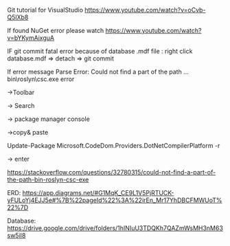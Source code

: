 Git tutorial for VisualStudio https://www.youtube.com/watch?v=oCvb-Q5lXb8

If found NuGet error please watch https://www.youtube.com/watch?v=bYKymAixguA

IF git commit fatal error because of database .mdf file :
right click database.mdf => detach
=> git commit

If error message Parse Error: Could not find a part of the path ... bin\roslyn\csc.exe error

->Toolbar 

-> Search 

-> package manager console 

->copy& paste 

Update-Package Microsoft.CodeDom.Providers.DotNetCompilerPlatform -r 

-> enter

https://stackoverflow.com/questions/32780315/could-not-find-a-part-of-the-path-bin-roslyn-csc-exe

ERD: https://app.diagrams.net/#G1MqK_CE9L1V5PjRTUCK-yFULoYj4EJJ5e#%7B%22pageId%22%3A%22irEn_Mr17YhDBCFMWUoT%22%7D

Database: https://drive.google.com/drive/folders/1hINIuU3TDQKh7QAZmWsMH3nM63sw5iI8

